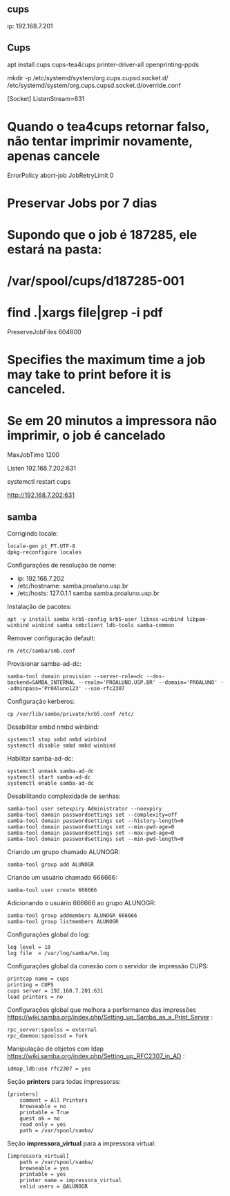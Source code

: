 ## cups

ip: 192.168.7.201
## Cups

apt install cups cups-tea4cups printer-driver-all openprinting-ppds

mkdir -p /etc/systemd/system/org.cups.cupsd.socket.d/
/etc/systemd/system/org.cups.cupsd.socket.d/override.conf

[Socket]
ListenStream=631


# Quando o tea4cups retornar falso, não tentar imprimir novamente, apenas cancele
ErrorPolicy abort-job
JobRetryLimit 0

# Preservar Jobs por 7 dias
# Supondo que o job é 187285, ele estará na pasta:
# /var/spool/cups/d187285-001
# find .|xargs file|grep -i pdf
PreserveJobFiles 604800

# Specifies the maximum time a job may take to print before it is canceled.
# Se em 20 minutos a impressora não imprimir, o job é cancelado
MaxJobTime 1200

Listen 192.168.7.202:631

systemctl restart cups


http://192.168.7.202:631

## samba 

Corrigindo locale:

    locale-gen pt_PT.UTF-8
    dpkg-reconfigure locales

Configurações de resolução de nome:

- ip: 192.168.7.202
- /etc/hostname: samba.proaluno.usp.br
- /etc/hosts: 127.0.1.1 samba samba.proaluno.usp.br 

Instalação de pacotes:

    apt -y install samba krb5-config krb5-user libnss-winbind libpam-winbind winbind samba smbclient ldb-tools samba-common

Remover configuração default:

    rm /etc/samba/smb.conf

Provisionar samba-ad-dc:

    samba-tool domain provision --server-role=dc --dns-backend=SAMBA_INTERNAL --realm='PROALUNO.USP.BR' --domain='PROALUNO' --adminpass='Pr0Aluno123' --use-rfc2307

Configuração kerberos:

    cp /var/lib/samba/private/krb5.conf /etc/

Desabilitar smbd nmbd winbind:

    systemctl stop smbd nmbd winbind
    systemctl disable smbd nmbd winbind

Habilitar samba-ad-dc:

    systemctl unmask samba-ad-dc
    systemctl start samba-ad-dc
    systemctl enable samba-ad-dc 

Desabilitando complexidade de senhas:

    samba-tool user setexpiry Administrator --noexpiry 
    samba-tool domain passwordsettings set --complexity=off
    samba-tool domain passwordsettings set --history-length=0
    samba-tool domain passwordsettings set --min-pwd-age=0
    samba-tool domain passwordsettings set --max-pwd-age=0
    samba-tool domain passwordsettings set --min-pwd-length=0

Criando um grupo chamado ALUNOGR:

    samba-tool group add ALUNOGR

Criando um usuário chamado 666666:

    samba-tool user create 666666

Adicionando o usuário 666666 ao grupo ALUNOGR:

    samba-tool group addmembers ALUNOGR 666666
    samba-tool group listmembers ALUNOGR

Configurações global do log:

    log level = 10
    log file  = /var/log/samba/%m.log

Configurações global da conexão com o servidor de impressão CUPS:

    printcap name = cups
    printing = CUPS
    cups server = 192.168.7.201:631
    load printers = no

Configurações global que melhora a performance das impressões
https://wiki.samba.org/index.php/Setting_up_Samba_as_a_Print_Server :

    rpc_server:spoolss = external
    rpc_daemon:spoolssd = fork

Manipulação de objetos com ldap
https://wiki.samba.org/index.php/Setting_up_RFC2307_in_AD :

    idmap_ldb:use rfc2307 = yes

Seção **printers** para todas impressoras:

    [printers]
        comment = All Printers
        browseable = no
        printable = True
        guest ok = no
        read only = yes
        path = /var/spool/samba/

Seção **impressora_virtual** para a impressora virtual:

    [impressora_virtual] 
        path = /var/spool/samba/ 
        browseable = yes 
        printable = yes 
        printer name = impressora_virtual
        valid users = @ALUNOGR




